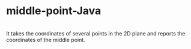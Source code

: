 # middle-point-Java
<br>
It takes the coordinates of several points in the 2D plane and reports the coordinates of the middle point.
